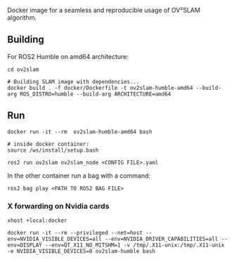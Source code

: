 Docker image for a seamless and reproducible usage of OV²SLAM algorithm.

## Building

For ROS2 Humble on amd64 architecture:

```shell
cd ov2slam

# Building SLAM image with dependencies...
docker build . -f docker/Dockerfile -t ov2slam-humble-amd64 --build-arg ROS_DISTRO=humble --build-arg ARCHITECTURE=amd64
```

## Run 

```shell
docker run -it --rm  ov2slam-humble-amd64 bash

# inside docker container:
source /ws/install/setup.bash

ros2 run ov2slam ov2slam_node <CONFIG FILE>.yaml
```

In the other container run a bag with a command:
```shell
ros2 bag play <PATH TO ROS2 BAG FILE>
```

### X forwarding on Nvidia cards

```shell
xhost +local:docker

docker run -it --rm --privileged --net=host --env=NVIDIA_VISIBLE_DEVICES=all --env=NVIDIA_DRIVER_CAPABILITIES=all --env=DISPLAY --env=QT_X11_NO_MITSHM=1 -v /tmp/.X11-unix:/tmp/.X11-unix -e NVIDIA_VISIBLE_DEVICES=0 ov2slam-humble bash
```
